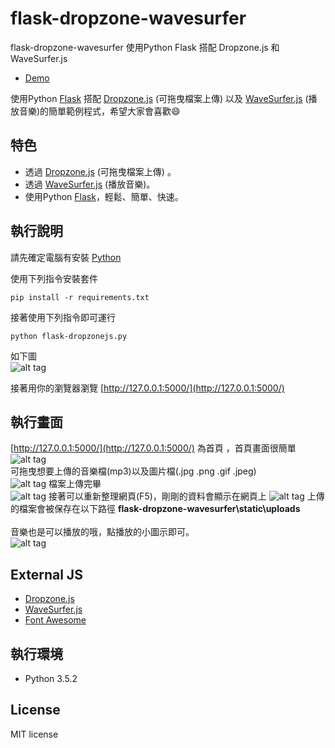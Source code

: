 # flask-dropzone-wavesurfer
flask-dropzone-wavesurfer 使用Python Flask 搭配 Dropzone.js 和 WaveSurfer.js 
* [Demo](https://youtu.be/xPxZJBzia1Y)  
 
使用Python [Flask](http://flask.pocoo.org/) 搭配 [Dropzone.js](http://www.dropzonejs.com/) (可拖曳檔案上傳) 以及 [WaveSurfer.js](https://wavesurfer-js.org/) (播放音樂)的簡單範例程式，希望大家會喜歡:smile:

## 特色
* 透過 [Dropzone.js](http://www.dropzonejs.com/) (可拖曳檔案上傳) 。
* 透過 [WaveSurfer.js](https://wavesurfer-js.org/) (播放音樂)。
* 使用Python [Flask](http://flask.pocoo.org/)，輕鬆、簡單、快速。

## 執行說明
請先確定電腦有安裝 [Python](https://www.python.org/)

使用下列指令安裝套件
``` 
pip install -r requirements.txt
```

接著使用下列指令即可運行
``` 
python flask-dropzonejs.py
```

如下圖
<br>
![alt tag](http://i.imgur.com/oKK2JMX.jpg)

接著用你的瀏覽器瀏覽 [http://127.0.0.1:5000/](http://127.0.0.1:5000/)

## 執行畫面
[http://127.0.0.1:5000/](http://127.0.0.1:5000/) 為首頁 ，首頁畫面很簡單
![alt tag](http://i.imgur.com/lyHdk5g.jpg)
<br>
可拖曳想要上傳的音樂檔(mp3)以及圖片檔(.jpg .png .gif .jpeg)
<br>
![alt tag](http://i.imgur.com/A0ZH1hB.jpg)
檔案上傳完畢
<br>
![alt tag](http://i.imgur.com/IRwxx1a.jpg)
接著可以重新整理網頁(F5)，剛剛的資料會顯示在網頁上
![alt tag](http://i.imgur.com/oXv1ilB.jpg)
上傳的檔案會被保存在以下路徑
<b>flask-dropzone-wavesurfer\static\uploads </b>
<br><br>
音樂也是可以播放的哦，點播放的小圖示即可。
<br>
![alt tag](http://i.imgur.com/Rg1o0Jr.jpg)

## External JS
* [Dropzone.js](http://www.dropzonejs.com/) 
* [WaveSurfer.js](https://wavesurfer-js.org/) 
* [Font Awesome](http://fontawesome.io/) 

## 執行環境
* Python 3.5.2

## License
MIT license
